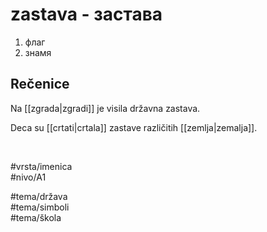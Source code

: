 # zastava - застава

1. флаг  
2. знамя

## Rečenice

Na [[zgrada|zgradi]] je visila državna zastava.

Deca su [[crtati|crtala]] zastave različitih [[zemlja|zemalja]].

<br>

#vrsta/imenica  
#nivo/A1  

#tema/država  
#tema/simboli  
#tema/škola  
